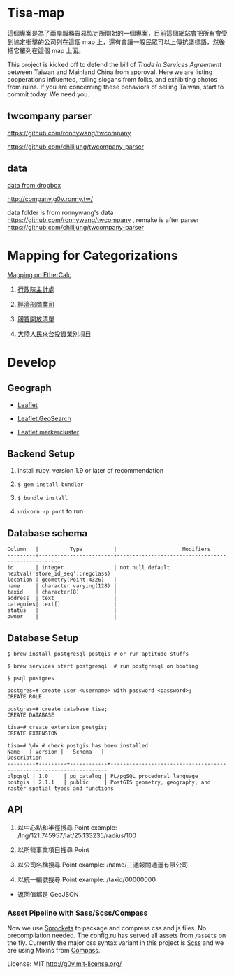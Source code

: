 # Tisa-map

這個專案是為了兩岸服務貿易協定所開始的一個專案，目前這個網站會把所有會受到協定衝擊的公司列在這個 map 上，還有會讓一般民眾可以上傳抗議標語，然後把它羅列在這個 map 上面。

This project is kicked off to defend the bill of *Trade in Services Agreement* between Taiwan and Mainland China from approval.
Here we are listing cooperations influented, rolling slogans from folks, and exhibiting photos from ruins.
If you are concerning these behaviors of selling Taiwan, start to commit today. We need you.

## twcompany parser

https://github.com/ronnywang/twcompany

https://github.com/chilijung/twcompany-parser

## data

[data from dropbox](https://www.dropbox.com/sh/o8uu84oskzcsxnp/Do-TEZcra1)

http://company.g0v.ronny.tw/

data folder is from ronnywang's data https://github.com/ronnywang/twcompany , remake is after parser https://github.com/chilijung/twcompany-parser

# Mapping for Categorizations

[Mapping on EtherCalc](https://ethercalc.org/kwops3igth)

1. [行政院主計處](http://www.dgbas.gov.tw/public/Attachment/342210594471.pdf)

2. [經濟部商業司]()

3. [服貿開放清單]()

4. [大陸人民來台投資業別項目](http://www.moeaic.gov.tw/system_external/ctlr?PRO=DownloadFile&t=3&id=133)

# Develop

## Geograph

* [Leaflet](http://leafletjs.com)

* [Leaflet.GeoSearch](https://github.com/smeijer/L.GeoSearch)

* [Leaflet.markercluster](https://github.com/Leaflet/Leaflet.markercluster)

## Backend Setup

1. install ruby. version 1.9 or later of recommendation

2. `$ gem install bundler`

3. `$ bundle install`

4. `unicorn -p port` to run

## Database schema

    Column   |          Type          |                     Modifiers
    ---------+------------------------+----------------------------------------------------
    id       | integer                | not null default nextval('store_id_seq'::regclass)
    location | geometry(Point,4326)   |
    name     | character varying(128) |
    taxid    | character(8)           |
    address  | text                   |
    categoies| text[]                 |
    status   |                        |
    owner    |                        |

## Database Setup

    $ brew install postgresql postgis # or run aptitude stuffs

    $ brew services start postgresql  # run postgresql on booting

    $ psql postgres

    postgres=# create user <username> with password <password>;
    CREATE ROLE

    postgres=# create database tisa;
    CREATE DATABASE

    tisa=# create extension postgis;
    CREATE EXTENSION

    tisa=# \dx # check postgis has been installed
    Name   | Version |   Schema   |                             Description
    ---------+---------+------------+---------------------------------------------------------------------
    plpgsql | 1.0     | pg_catalog | PL/pgSQL procedural language
    postgis | 2.1.1   | public     | PostGIS geometry, geography, and raster spatial types and functions

## API

1. 以中心點和半徑搜尋 Point
    example: /lng/121.745957/lat/25.133235/radius/100

1. 以所營事業項目搜尋 Point

1. 以公司名稱搜尋 Point
    example: /name/三通報關通運有限公司

1. 以統一編號搜尋 Point
    example: /taxid/00000000

* 返回值都是 GeoJSON

### Asset Pipeline with Sass/Scss/Compass

Now we use [Sprockets](https://github.com/sstephenson/sprockets) to package and compress css and js files.
No precompilation needed. The config.ru has served all assets from `/assets` on the fly. Currently the major
css syntax variant in this project is [Scss](http://sass-lang.com/) and we are using Mixins from
[Compass](http://compass-style.org/).


License: MIT http://g0v.mit-license.org/
